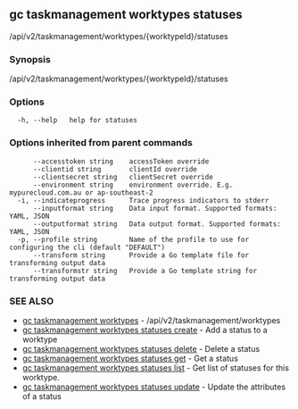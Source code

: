 ## gc taskmanagement worktypes statuses

/api/v2/taskmanagement/worktypes/{worktypeId}/statuses

### Synopsis

/api/v2/taskmanagement/worktypes/{worktypeId}/statuses

### Options

```
  -h, --help   help for statuses
```

### Options inherited from parent commands

```
      --accesstoken string    accessToken override
      --clientid string       clientId override
      --clientsecret string   clientSecret override
      --environment string    environment override. E.g. mypurecloud.com.au or ap-southeast-2
  -i, --indicateprogress      Trace progress indicators to stderr
      --inputformat string    Data input format. Supported formats: YAML, JSON
      --outputformat string   Data output format. Supported formats: YAML, JSON
  -p, --profile string        Name of the profile to use for configuring the cli (default "DEFAULT")
      --transform string      Provide a Go template file for transforming output data
      --transformstr string   Provide a Go template string for transforming output data
```

### SEE ALSO

* [gc taskmanagement worktypes](gc_taskmanagement_worktypes.html)	 - /api/v2/taskmanagement/worktypes
* [gc taskmanagement worktypes statuses create](gc_taskmanagement_worktypes_statuses_create.html)	 - Add a status to a worktype
* [gc taskmanagement worktypes statuses delete](gc_taskmanagement_worktypes_statuses_delete.html)	 - Delete a status
* [gc taskmanagement worktypes statuses get](gc_taskmanagement_worktypes_statuses_get.html)	 - Get a status
* [gc taskmanagement worktypes statuses list](gc_taskmanagement_worktypes_statuses_list.html)	 - Get list of statuses for this worktype.
* [gc taskmanagement worktypes statuses update](gc_taskmanagement_worktypes_statuses_update.html)	 - Update the attributes of a status


